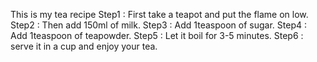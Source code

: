 This is my tea recipe
Step1 : First take a teapot and put the flame on low.
Step2 : Then add 150ml of milk.
Step3 : Add 1teaspoon of sugar.
Step4 : Add 1teaspoon of teapowder.
Step5 : Let it boil for 3-5 minutes.
Step6 : serve it in a  cup and enjoy your tea.

